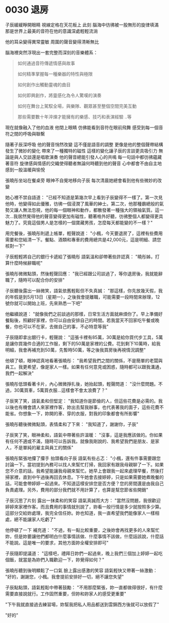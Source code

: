 # 0030 退房

子辰緩緩睜開眼睛
視線定格在天花板上
此刻
腦海中彷彿被一股無形的旋律填滿
那是世界上最美的音符在他的意識深處輕輕流淌

他的耳朵變得異常靈敏
周圍的聲音變得清晰無比

腦海裡突然浮現出一套完整而深刻的音樂體系：

>如何通過音符傳遞情感與故事
>
>如何精準掌握每一種樂器的特性與極限
>
>如何創作出觸動靈魂的曲目
>
>如何即興創作，將靈感化為令人驚嘆的演奏
>
>如何在舞台上駕馭全場，與樂隊、觀眾甚至整個空間完美互動
>
>那些需要數十年淬煉才能擁有的樂感、技巧和表演經驗
..等

現在就像融入了他的血液
他閉上眼睛
仿佛能看到音符在眼前飛舞
感受到每一個音符之間的呼吸與聯繫

隨著子辰深呼吸
他的聲音悄然改變
這不僅是語音的調整
更像是他的整個聲帶結構發生了微妙的變化
帶來了一種獨特的磁性
這樣的變化讓子辰的言談更具吸引力
無論是與人交談還是唱歌演奏
他的聲音總能引發人心的共鳴
每一句話中都彷彿蘊藏著音符
旋律感與情感的交織使得聽者無論何時聽到他的聲音
心中都會不由自主地感到一股溫暖與愉悅

張曉彤坐站在餐桌旁
眼神不自覺地移向子辰
每次清晨她總會看到他有些微妙的改變

她心裡不禁自語道：
"已經不知道是第幾次早上看到子辰變得不一樣了。第一次見他時，他變得如此優雅，彷彿一個浸潤了風華的紳士。第二次，他那種霸總般的氣勢又讓人無法忽視，他的每一個眼神和動作，都散發著一種強大的領袖氣質。這一次...我居然覺得他的聲音變得更加有磁性，聽著格外好聽，彷彿整個人都變得更具魅力了。究竟這個男人是怎樣的一個寶藏男孩，怎麼每天都能變的不一樣？"

用完餐後，張曉彤則遞上帳單，輕聲說道：
"小楓，今天要退房了，這裡有些費用需要和您結清一下。餐點、酒類和專車的費用總共是42,000元，這是明細、請您核對一下"

子辰輕輕將自己的銀行卡遞給了張曉彤
語氣溫和卻帶著些許認真：
"曉彤姊，打算什麼時候辭職呢"

張曉彤微微點頭，然後輕聲回應：
"我已經跟公司談過了，等你退房後，我就能辭職了，隨時可以配合你的安排"

子辰聽後露出一絲微笑，語氣依舊輕鬆但不失真誠：
"那這樣，你先放幾天假，我的年假是到5月13日（星期一），之後我會提離職，可能需要一段時間來辦理，12號你就可以開始上班，先來熟悉一下吧"

他繼續說道：
"就像我們之前談過的那樣，日常生活方面就麻煩你了。早上準備好餐點後，照顧好家裡，你可以自由安排自己的時間。若我當天不回家吃午餐或晚餐，你也可以不在家，去做自己的事，不必特意等我"

子辰隨即拿出銀行卡，輕聲說：
"這張卡裡有85萬，30萬是給你買代步工具，5萬是讓你買幾件合適的工作服，剩下的50萬是家裡的公費。花到剩下10萬時，給我明細，我會再補充到50萬，先暫時50萬，等之後我買房後再視情況調整"

他頓了頓，眼神認真地看著張曉彤：
"我希望我們之間的關係，不是簡單的老闆與員工。我更希望，像是家人一樣。如果有任何意見或困惑，隨時都可以跟我溝通，我們一起解決"

張曉彤低頭看著卡片，內心微微掙扎後，她抬起頭，輕聲問道：
"沒什麼問題。不過，30萬買車，5萬買衣服...這樣會不會太浪費了？"

子辰笑了笑，語氣柔和但堅定：
"我知道你是節儉的人，但這些花費是必需的。我以後也有機會請人來家裡作客，妳出去幫我辦事，也代表著我的面子，這些花費不能省。你想象一下，妳開的車、穿的衣服，對我的印象都會有所影響"

張曉彤聽後微微點頭，表情柔和了下來：
"我知道了，謝謝你，子辰"

子辰笑了笑，眼神柔和，語氣中帶著些許溫暖：
"沒事，這是我應該做的。你如果有任何不適或不滿，隨時可以告訴我。就像我剛說的、我希望我們是朋友、是家人，不是單純的雇主與員工的關係"

張曉彤緊張地攥了攥手
抬頭看向子辰
語氣有些忐忑：
"小楓，還有件事需要跟您討論一下。當初提到內務可以找人來幫忙打掃，我回家有跟我母親聊了一下。如果您不介意的話，我希望能讓我母親來幫忙。她早上會跟我一起來處理早餐，然後打掃家裡，直到中午過後再回去休息。下午她會去接婷婷，只是如果需要她煮晚餐的話，可能會帶婷婷一起過來。不知道這樣安排您是否方便？您的房間還是由我自己負責處理。另外，費用的部分我們就不用計算了，也算是幫您節省些開銷"

子辰沉思了片刻
露出一抹柔和的笑容
語氣真誠而大方：
"當然沒問題，我很歡迎婷婷來家裡作客。而且費用的事情就別說了，妳看一般行情是多少就按照多少算。這部分交給妳處理，我完全信任妳。妳也知道，我一直希望我們能像家人一樣相處，總不能讓家人吃虧了"

他停頓了一下
補充道：
"不過，有一點比較重要，之後妳會再找更多的人來幫忙妳，但是妳要讓他們都明白什麼事情該做、什麼事情不該做，什麼話該說，什麼話不能說。這是唯一的要求，其他方面妳全權安排即可"

子辰隨即提議道：
"這樣吧，禮拜日妳們一起過來，晚上我們三個加上婷婷一起吃個飯，就當是為妳們入職歡迎一下，妳覺得如何？"

張曉彤聽到後明顯鬆了一口氣
臉上露出感激的笑容
語氣輕快又帶著一絲激動：
"好的，謝謝您，小楓。我會提前安排好一切，絕不讓您失望"

子辰點點頭，語氣輕鬆中帶著鼓勵：
"不用那麼緊張，妳一直都做得很好，有什麼需要直接說就行。工作固然重要，但妳和妳家人的感受更重要"

"下午我就直接過去練習場，妳幫我把私人用品都送到雲錦西方後就可以放假了"

"好的"
